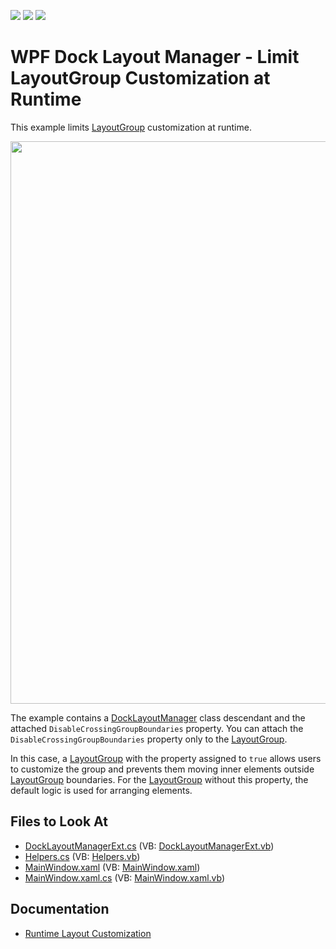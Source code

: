 <!-- default badges list -->
![](https://img.shields.io/endpoint?url=https://codecentral.devexpress.com/api/v1/VersionRange/128643681/21.1.5%2B)
[![](https://img.shields.io/badge/Open_in_DevExpress_Support_Center-FF7200?style=flat-square&logo=DevExpress&logoColor=white)](https://supportcenter.devexpress.com/ticket/details/E4845)
[![](https://img.shields.io/badge/📖_How_to_use_DevExpress_Examples-e9f6fc?style=flat-square)](https://docs.devexpress.com/GeneralInformation/403183)
<!-- default badges end -->

# WPF Dock Layout Manager - Limit LayoutGroup Customization at Runtime

This example limits [LayoutGroup](https://docs.devexpress.com/WPF/DevExpress.Xpf.Docking.LayoutGroup) customization at runtime.

<img src="https://user-images.githubusercontent.com/12169834/175359371-47c8a0aa-9d45-470d-9f9f-a830ac39a423.png" width=900px/>

The example contains a [DockLayoutManager](https://docs.devexpress.com/WPF/DevExpress.Xpf.Docking.DockLayoutManager) class descendant and the attached `DisableCrossingGroupBoundaries` property. You can attach the `DisableCrossingGroupBoundaries` property only to the [LayoutGroup](https://docs.devexpress.com/WPF/DevExpress.Xpf.Docking.LayoutGroup).

In this case, a [LayoutGroup](https://docs.devexpress.com/WPF/DevExpress.Xpf.Docking.LayoutGroup) with the property assigned to `true` allows users to customize the group and prevents them moving inner elements outside [LayoutGroup](https://docs.devexpress.com/WPF/DevExpress.Xpf.Docking.LayoutGroup) boundaries. For the [LayoutGroup](https://docs.devexpress.com/WPF/DevExpress.Xpf.Docking.LayoutGroup) without this property, the default logic is used for arranging elements.


<!-- default file list -->
## Files to Look At

* [DockLayoutManagerExt.cs](./CS/DXDockingForLayoutPurposes/DockLayoutManagerExt.cs) (VB: [DockLayoutManagerExt.vb](./VB/vb_DXDockingForLayoutPurposes/DockLayoutManagerExt.vb))
* [Helpers.cs](./CS/DXDockingForLayoutPurposes/Helpers.cs) (VB: [Helpers.vb](./VB/vb_DXDockingForLayoutPurposes/Helpers.vb))
* [MainWindow.xaml](./CS/DXDockingForLayoutPurposes/MainWindow.xaml) (VB: [MainWindow.xaml](./VB/vb_DXDockingForLayoutPurposes/MainWindow.xaml))
* [MainWindow.xaml.cs](./CS/DXDockingForLayoutPurposes/MainWindow.xaml.cs) (VB: [MainWindow.xaml.vb](./VB/vb_DXDockingForLayoutPurposes/MainWindow.xaml.vb))
<!-- default file list end -->

## Documentation

- [Runtime Layout Customization](https://docs.devexpress.com/WPF/7223/controls-and-libraries/layout-management/dock-windows/layout-items#runtime-layout-customization)
